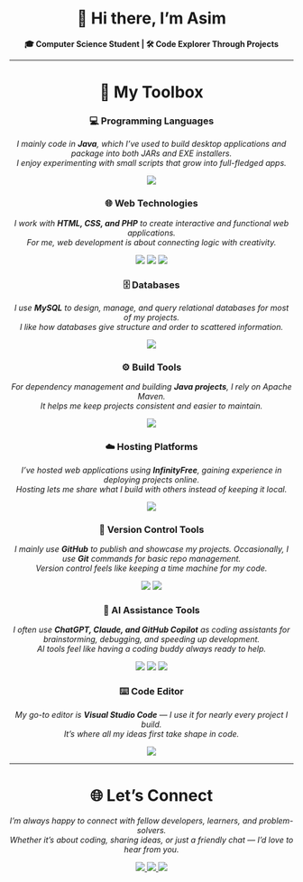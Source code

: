 <h1 align="center">👋 Hi there, I’m Asim</h1>

<p align="center">
  <b>🎓 Computer Science Student | 🛠️ Code Explorer Through Projects</b>  
</p>

---

<h1 align="center">🧰 My Toolbox</h1>  

### <p align="center">💻 Programming Languages</p> 

<p align="center"><i>
I mainly code in <b>Java</b>, which I’ve used to build desktop applications and package into both JARs and EXE installers.  
<br/>I enjoy experimenting with small scripts that grow into full-fledged apps.  
</i></p>

<p align="center">
  <img src="https://img.shields.io/badge/java-%23ED8B00.svg?style=for-the-badge&logo=openjdk&logoColor=white"/>
</p>

### <p align="center">🌐 Web Technologies</p> 

<p align="center"><i>
I work with <b>HTML, CSS, and PHP</b> to create interactive and functional web applications.  
<br/>For me, web development is about connecting logic with creativity.  
</i></p> 

<p align="center">
  <img src="https://img.shields.io/badge/HTML-E34F26?style=for-the-badge&logo=html5&logoColor=white"/>
  <img src="https://img.shields.io/badge/CSS-663399.svg?style=for-the-badge&logo=CSS&logoColor=white"/>
  <img src="https://img.shields.io/badge/PHP-777BB4.svg?style=for-the-badge&logo=PHP&logoColor=white"/>
</p>

### <p align="center">🗄️ Databases</p>

<p align="center"><i>
I use <b>MySQL</b> to design, manage, and query relational databases for most of my projects.  
<br/>I like how databases give structure and order to scattered information.  
</i></p>  

<p align="center">
  <img src="https://img.shields.io/badge/MySQL-4479A1.svg?style=for-the-badge&logo=MySQL&logoColor=white"/>
</p>

### <p align="center">⚙️ Build Tools</p>  

<p align="center"><i>
For dependency management and building <b>Java projects</b>, I rely on Apache Maven.  
<br/>It helps me keep projects consistent and easier to maintain.  
</i></p>

<p align="center">
  <img src="https://img.shields.io/badge/Apache%20Maven-C71A36.svg?style=for-the-badge&logo=Apache-Maven&logoColor=white"/>
</p>

### <p align="center">☁️ Hosting Platforms</p>

<p align="center"><i>
I’ve hosted web applications using <b>InfinityFree</b>, gaining experience in deploying projects online.  
<br/>Hosting lets me share what I build with others instead of keeping it local.  
</i></p>  

<p align="center">
  <img src="https://img.shields.io/badge/InfinityFree-7738C8.svg?style=for-the-badge&logo=InfinityFree&logoColor=white"/>
</p>

### <p align="center">🔗 Version Control Tools</p> 

<p align="center"><i>
I mainly use <b>GitHub</b> to publish and showcase my projects. Occasionally, I use <b>Git</b> commands for basic repo management.  
<br/>Version control feels like keeping a time machine for my code.  
</i></p> 

<p align="center">
  <img src="https://img.shields.io/badge/Git-F05032.svg?style=for-the-badge&logo=Git&logoColor=white"/>
  <img src="https://img.shields.io/badge/GitHub-181717.svg?style=for-the-badge&logo=GitHub&logoColor=white"/>
</p>

### <p align="center">🤖 AI Assistance Tools</p>

<p align="center"><i>
I often use <b>ChatGPT, Claude, and GitHub Copilot</b> as coding assistants for brainstorming, debugging, and speeding up development.  
<br/>AI tools feel like having a coding buddy always ready to help.  
</i></p>

<p align="center">
  <img src="https://img.shields.io/badge/chatGPT-74aa9c?style=for-the-badge&logo=openai&logoColor=white"/>  
  <img src="https://img.shields.io/badge/Claude-D97757.svg?style=for-the-badge&logo=Claude&logoColor=white"/>
  <img src="https://img.shields.io/badge/GitHub%20Copilot-000000.svg?style=for-the-badge&logo=GitHub-Copilot&logoColor=white"/>
</p>

### <p align="center">⌨️ Code Editor</p>

<p align="center"><i>
My go-to editor is <b>Visual Studio Code</b> — I use it for nearly every project I build.  
<br/>It’s where all my ideas first take shape in code.  
</i></p> 

<p align="center">
  <img src="https://img.shields.io/badge/Visual%20Studio%20Code-0078d7.svg?style=for-the-badge&logo=visual-studio-code&logoColor=white"/>
</p>

---

<h1 align="center">🌐 Let’s Connect</h1>  

<p align="center"><i>
I’m always happy to connect with fellow developers, learners, and problem-solvers.  
<br/>Whether it’s about coding, sharing ideas, or just a friendly chat — I’d love to hear from you.  
</i></p>

<p align="center">
  <a href="https://www.linkedin.com/in/muhammad-asim-133881328/">
    <img src="https://img.shields.io/badge/linkedin-%230077B5.svg?style=for-the-badge&logo=linkedin&logoColor=white" />
  </a>
  <a href="https://leetcode.com/u/just_asim27/">
    <img src="https://img.shields.io/badge/LeetCode-000000?style=for-the-badge&logo=LeetCode&logoColor=#d16c06" />
  </a>
  <a href="mailto:hafizmuhammadasimofficial@gmail.com">
    <img src="https://img.shields.io/badge/Gmail-D14836?style=for-the-badge&logo=gmail&logoColor=white" />
  </a>
</p>
